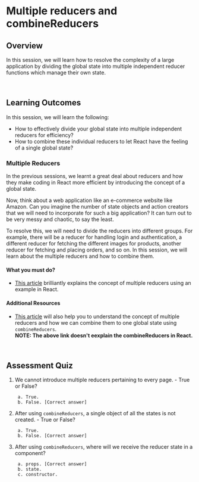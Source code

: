 # **Multiple reducers and combineReducers**

## Overview

In this session, we will learn how to resolve the complexity of a large application by dividing the global state into multiple independent reducer functions which manage their own state.

<br />

## Learning Outcomes

In this session, we will learn the following:

- How to effectively divide your global state into multiple independent reducers for efficiency?
- How to combine these individual reducers to let React have the feeling of a single global state?



### Multiple Reducers

In the previous sessions, we learnt a great deal about reducers and how they make coding in React more efficient by introducing the concept of a global state.

Now, think about a web application like an e-commerce website like Amazon. Can you imagine the number of state objects and action creators that we will need to incorporate for such a big application? It can turn out to be very messy and chaotic, to say the least.

To resolve this, we will need to divide the reducers into different groups. For example, there will be a reducer for handling login and authentication, a different reducer for fetching the different images for products, another reducer for fetching and placing orders, and so on. In this session, we will learn about the multiple reducers and how to combine them.

#### What you must do?

- [This article](https://reactgo.com/how-to-combine-reducers-redux/) brilliantly explains the concept of multiple reducers using an example in React.

#### Additional Resources

- [This article](https://medium.com/coding-artist/redux-from-scratch-chapter-8-dividing-the-state-with-multiple-reducers-c7969a0d2d97) will also help you to understand the concept of multiple reducers and how we can combine them to one global state using ```combineReducers```. <br />
**NOTE: The above link doesn't eexplain the combineReducers in React.**

<br />

## Assessment Quiz

1. We cannot introduce multiple reducers pertaining to every page. - True or False?

        a. True.
        b. False. [Correct answer]


2. After using ```combineReducers```, a single object of all the states is not created. - True or False?

        a. True.
        b. False. [Correct answer]


3. After using ```combineReducers```, where will we receive the reducer state in a component? 

        a. props. [Correct answer]
        b. state.
        c. constructor.

<br />
